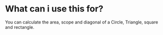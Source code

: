# What can i use this for?

You can calculate the area, scope and diagonal of a Circle, Triangle, square and rectangle.
